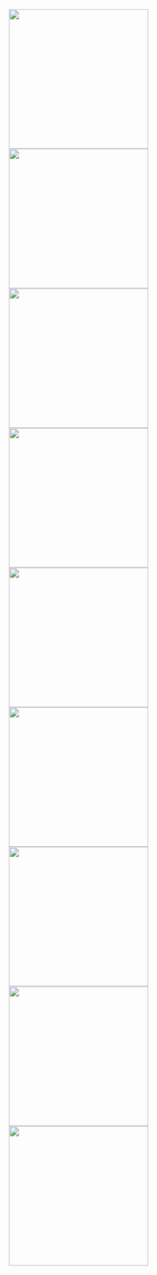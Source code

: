 <div align="center">
    <img align= "center" width= "250" src= "https://media.giphy.com/media/TjdjGJc9ti9RIFk0IJ/giphy.gif"/>
</div>

<div align="center">
    <img align= "center" width= "250" src= "https://media.giphy.com/media/mTs11L9uuyGiI/giphy.gif"/>
</div>

<div align="center">
    <img align= "center" width= "250" src= "https://media.giphy.com/media/WUlplcMpOCEmTGBtBW/giphy.gif"/>
</div>

<div align="center">
    <img align= "center" width= "250" src= "https://media.giphy.com/media/F2RJCywcgZ2vkNeF4x/giphy.gif"/>
</div>

<div align="center">
    <img align= "center" width= "250" src= "https://media.giphy.com/media/J3MPB75dHsHQ1ZSFnK/giphy.gif"/>
</div>

<div align="center">
    <img align= "center" width= "250" src= "https://media.giphy.com/media/4ERIrF2hYumwU/giphy.gif"/>
</div>

<div align="center">
    <img align= "center" width= "250" src= "https://media.giphy.com/media/RN8FdaB6T1bkkI5n4I/giphy.gif"/>
</div>

<div align="center">
    <img align= "center" width= "250" src= "https://media.giphy.com/media/ksE9feSa2b4V2GYwY4/giphy.gif"/>
</div>

<div align="center">
    <img align= "center" width= "250" src= "https://media.giphy.com/media/2zeji2UedvZzvIZ45N/giphy.gif"/>
</div>

